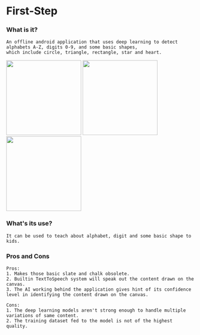 # First-Step
### What is it?
```
An offline android application that uses deep learning to detect alphabets A-Z, digits 0-9, and some basic shapes,
which include circle, triangle, rectangle, star and heart.
```
<span>
<img src="https://user-images.githubusercontent.com/115550192/196520158-3ddf7582-f0c1-425a-b539-22b039865f5f.jpeg" width="200" height="auto"/>
<img src="https://user-images.githubusercontent.com/115550192/196520314-95f8cc81-7973-49ab-b359-7ce856314f67.jpeg" width="200" height="auto"/>
<img src="https://user-images.githubusercontent.com/115550192/196520330-c3667d31-ef07-4269-bf99-49c3c7cae88c.jpeg" width="200" height="auto"/>
</span>

### What's its use?
```
It can be used to teach about alphabet, digit and some basic shape to kids. 
```

### Pros and Cons
```
Pros: 
1. Makes those basic slate and chalk obsolete.
2. Builtin TextToSpeech system will speak out the content drawn on the canvas.
3. The AI working behind the application gives hint of its confidence level in identifying the content drawn on the canvas.

Cons: 
1. The deep learning models aren't strong enough to handle multiple variations of same content.
2. The training dataset fed to the model is not of the highest quality.
```


